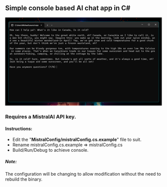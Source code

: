 ## Simple console based AI chat app in C#

![preview](preview.png)

### Requires a MistralAI API key.

#### Instructions:
 - Edit the "**MistralConfig/mistralConfig.cs.example**" file to suit.
 - Rename mistralConfig.cs.example => mistralConfig.cs
 - Build/Run/Debug to achieve console.


##### Note:
The configuration will be changing to allow modification without the need to rebuild the binary.